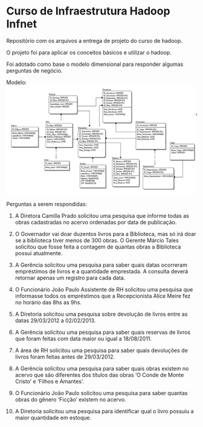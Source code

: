 # Curso de Infraestrutura Hadoop Infnet
Repositório com os arquivos a entrega de projeto do curso de hadoop. 

O projeto foi para aplicar os conceitos básicos e utilizar o hadoop.

Foi adotado como base o modelo dimensional para responder algumas perguntas de negócio.

Modelo:
![modelo](relacionamento.png)


Perguntas a serem respondidas:

1. A Diretora Camilla Prado solicitou uma pesquisa que informe todas as obras cadastradas no acervo ordenadas por data de publicação.

2. O Governador vai doar duzentos livros para a Biblioteca, mas só irá doar se a biblioteca tiver menos de 300 obras. O Gerente Márcio Tales solicitou que fosse feita a contagem de quantas obras a Biblioteca possui atualmente.

3. A Gerência solicitou uma pesquisa para saber quais datas ocorreram empréstimos de livros e a quantidade emprestada. A consulta deverá retornar apenas um registro para cada data.

4. O Funcionário João Paulo Assistente de RH solicitou uma pesquisa que informasse todos os empréstimos que a Recepcionista Alice Meire fez no horário das 8hs as 9hs.

5. A Diretoria solicitou uma pesquisa sobre devolução de livros entre as datas 29/03/2012 a 02/02/2013.

6. A Gerência solicitou uma pesquisa para saber quais reservas de livros que foram feitas com data maior  ou igual a 18/08/2011.

7.  A área de RH solicitou uma pesquisa para saber quais devoluções de livros  foram feitas antes de 29/03/2012.

8. A Gerência solicitou uma pesquisa para saber quais obras existem no acervo que são diferentes dos títulos das obras ‘O Conde de Monte Cristo’ e ‘Filhos e Amantes’.

9. O Funcionário João Paulo solicitou uma pesquisa para saber quantas obras do gênero ‘Ficção’ existem no acervo.

10. A Diretoria solicitou uma pesquisa para identificar qual o livro possuiu a maior quantidade em estoque.